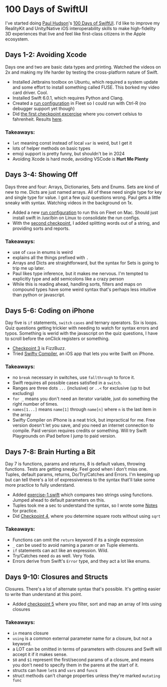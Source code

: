 # 100 Days of SwiftUI

I've started doing [Paul Hudson](https://x.com/twostraws)'s [100 Days of SwiftUI](https://www.hackingwithswift.com/100/swiftui). I'd like to improve my RealityKit and Unity/Native iOS interoperability skills to make high-fidelity 3D experiences that live and feel like first-class citizens in the Apple ecosystem.

## Days 1-2: Avoiding Xcode
Days one and two are basic data types and printing. Watched the videos on 2x and making my life harder by testing the cross-platform nature of Swift.
- Installed Jetbrains toolbox on Ubuntu, which required a system update and some effort to install something called FUSE. This borked my video card driver. Cool.
- Installed Swift 6.0.1, which requires Python and Clang.
- Created a [run configuration](.fleet/run.json) in Fleet so I could run with Ctrl-R (no debugger support yet though)
- Did [the first checkpoint excercise](https://www.hackingwithswift.com/quick-start/beginners/checkpoint-1) where you convert celsius to fahrenheit. Results [here](checkpoint-1.swift).

### Takeaways:
- `let` meaning const instead of local `var` is weird, but I get it
- lots of helper methods on basic types
- emoji support is pretty funny, but shouldn't be in 2024
- Avoiding Xcode is hard mode, avoiding VSCode is **Hurt Me Plenty**

## Days 3-4: Showing Off

Days three and four: Arrays, Dictionaries, Sets and Enums. Sets are kind of new to me. Dicts are just named arrays. All of these need single type for key and single type for value. I got a few quiz questions wrong. Paul gets a little sneaky with syntax. Watching videos in the background on 1x.

- Added a new [run configuration](.fleet/run.json) to run this on Fleet on Mac. Should just install swift in /usr/bin on Linux to consolidate the run configs.
- With the [second checkpoint](checkpoint-2.swift), I added splitting words out of a string, and providing sorts and reports.

### Takeaways:
- use of `case` in enums is weird
- explains all the things prefixed with `.`
- Arrays and Dicts are straightforward, but the syntax for Sets is going to trip me up later.
- Paul likes type inference, but it makes me nervous. I'm tempted to explicitly type and add semicolons like a crazy person
- While this is reading ahead, handling sorts, filters and maps on compound types have some weird syntax that's perhaps less intuitive than python or javascript.

## Days 5-6: Coding on iPhone

Day five is `if` statements, `switch` `cases` and ternary operators. Six is loops. Quiz questions getting trickier with needing to watch for syntax errors and typos. Something is werid with the javascript on the quiz questions, I have to scroll before the onClick registers or something.

- [Checkpoint 3](checkpoint-3.swift)  is FizzBuzz.
- Tried [Swifty Compiler](https://apps.apple.com/us/app/swifty-compiler/id1544749600), an iOS app that lets you write Swift on iPhone.

### Takeaways:
- no `break` necessary in switches, use `fallthrough` to force it.
- Swift requires all possible cases satisfied in a `switch`.
- Ranges are three dots `...` (inclusive) or `..<` for exclusive (up to but excluding)
- `for _` means you don't need an iterator variable, just do something the right number of times.
- `names[1...]` means `name[1]` through `name[n]` where `n` is the last item in the array
- Swifty Compiler on iPhone is a neat trick, but impractical for me. Free version doesn't let you save, and you need an internet connection to compile. Paid version requires credits or something. Will try Swift Playgrounds on iPad before I jump to paid version.

## Days 7-8: Brain Hurting a Bit

Day 7 is functions, params and returns, 8 is default values, throwing functions. Tests are getting sneaky. Feel good when I don't miss one. Tuples, default params, returns, Do/Try/Catches and Errors. I'm keeping up but can tell there's a lot of expressiveness to the syntax that'll take some more practice to fully understand.

- Added [exercise-1.swift](exercise-1.swift) which compares two strings using functions. Jumped ahead to default parameters on this.
- Tuples took me a sec to understand the syntax, so I wrote some [Notes](dayFourNotes.md) for practice.
- Did [Checkpoint 4](checkpoint-4.swift), where you determine square roots without using `sqrt`

### Takeaways:
- Functions can omit the `return` keyword if its a single expression
- `_` can be used to avoid naming a param or an Tuple elements.
- `if` statements can act like an expression. Wild.
- Try/Catches need `do` as well. Very Yoda.
- Errors derive from Swift's `Error` type, and they act a lot like enums.

## Days 9-10: Closures and Structs

Closures. There's a lot of alternate syntax that's possible. It's getting easier to write than understand at this point.

- Added [checkpoint 5](checkpoint-5.swift) where you filter, sort and map an array of Ints using closures

### Takeaways:
- `in` means closure
- `using` is a common external parameter name for a closure, but not a keyword.
- a LOT can be omitted in terms of parameters with closures and Swift will accept it if it makes sense.
- `$0` and `$1` represent the first/second params of a closure, and means you don't need to specify them in the parens at the start of it.
- structs can have `let`s and `vars` and `func`s
- struct methods can't change properties unless they're marked `mutating func`
